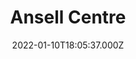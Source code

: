 ---
date: 2022-01-10T18:05:37.000Z
title: Ansell Centre
latitude: 52.04259258858984
longitude: 0.9533563519379189
category: checkin
---